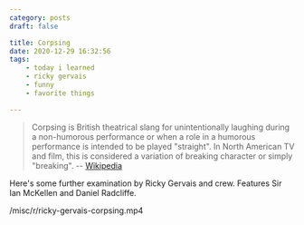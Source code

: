 ```yaml
---
category: posts
draft: false

title: Corpsing
date: 2020-12-29 16:32:56
tags:
    - today i learned
    - ricky gervais
    - funny
    - favorite things

---
```


> Corpsing is British theatrical slang for unintentionally laughing during a non-humorous performance or when a role in a humorous performance is intended to be played "straight". In North American TV and film, this is considered a variation of breaking character or simply "breaking".
> -- [Wikipedia](https://en.wikipedia.org/wiki/Corpsing)

Here's some further examination by Ricky Gervais and crew. Features Sir Ian McKellen and Daniel Radcliffe.

/misc/r/ricky-gervais-corpsing.mp4

